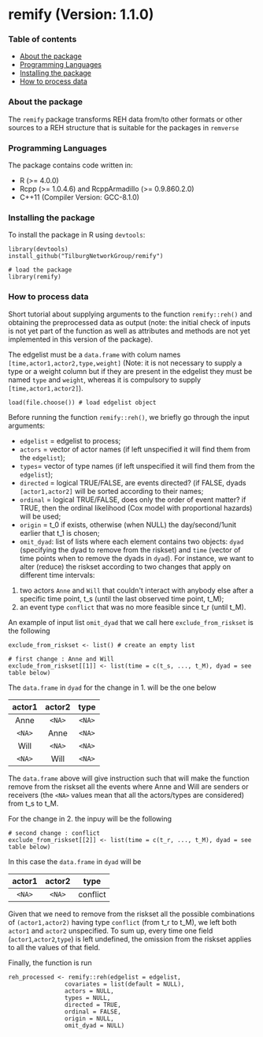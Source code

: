 # remify (Version: 1.1.0)

### Table of contents
* [About the package](#about-the-package)
* [Programming Languages](#programming-languages)
* [Installing the package](#installing-the-package)
* [How to process data](#how-to-process-data)

### About the package
The `remify` package transforms REH data from/to other formats or other sources to a REH structure that is suitable for the packages in `remverse`


### Programming Languages
The package contains code written in:
* R (>= 4.0.0)
* Rcpp (>= 1.0.4.6) and RcppArmadillo (>= 0.9.860.2.0)
* C++11 (Compiler Version: GCC-8.1.0)
	
### Installing the package
To install the package in R using `devtools`:

```
library(devtools)
install_github("TilburgNetworkGroup/remify")

# load the package
library(remify)
```

### How to process data
Short tutorial about supplying arguments to the function `remify::reh()` and obtaining the preprocessed data as output (note: the initial check of inputs is not yet part of the function as well as attributes and methods are not yet implemented in this version of the package).

The edgelist must be a `data.frame` with colum names `[time,actor1,actor2,type,weight]` (Note: it is not necessary to supply a type or a weight column but if they are present in the edgelist they must be named `type` and `weight`, whereas it is compulsory to supply `[time,actor1,actor2]`).
```
load(file.choose()) # load edgelist object
```

Before running the function `remify::reh()`, we briefly go through the input arguments:

- `edgelist` = edgelist to process;
- `actors` = vector of actor names (if left unspecified it will find them from the `edgelist`);
- `types`= vector of type names (if left unspecified it will find them from the `edgelist`);
- `directed` = logical TRUE/FALSE, are events directed? (if FALSE, dyads `[actor1,actor2]` will be sorted according to their names;
- `ordinal` = logical TRUE/FALSE, does only the order of event matter? if TRUE, then the ordinal likelihood (Cox model with proportional hazards) will be used;
- `origin` = t_0 if exists, otherwise (when NULL) the day/second/1unit earlier that t_1 is chosen;
- `omit_dyad`: list of lists where each element contains two objects: `dyad` (specifying the dyad to remove from the riskset) and `time` (vector of time points when to remove the dyads in `dyad`). For instance, we want to alter (reduce) the riskset according to two changes that apply on different time intervals:
1. two actors `Anne` and `Will` that couldn't interact with anybody else after a specific time point, t_s (until the last observed time point, t_M);
2. an event type `conflict` that was no more feasible since t_r (until t_M).

An example of input list `omit_dyad` that we call here `exclude_from_riskset` is the following 
```
exclude_from_riskset <- list() # create an empty list

# first change : Anne and Will
exclude_from_riskset[[1]] <- list(time = c(t_s, ..., t_M), dyad = see table below)
```

The `data.frame` in `dyad` for the change in 1. will be the one below

actor1|actor2|type| 
:---:|:---:|:---:|
Anne|`<NA>`|`<NA>`|
`<NA>`|Anne|`<NA>`|
Will|`<NA>`|`<NA>`|
`<NA>`|Will|`<NA>`| 

The `data.frame` above will give instruction such that will make the function remove from the riskset all the events where Anne and Will are senders or receivers (the `<NA>` values mean that all the actors/types are considered) from t_s to t_M. 

For the change in 2. the inpuy will be the following
```
# second change : conflict
exclude_from_riskset[[2]] <- list(time = c(t_r, ..., t_M), dyad = see table below)
```

In this case the `data.frame` in `dyad` will be

actor1|actor2|type| 
:---:|:---:|:---:|
`<NA>`|`<NA>`|conflict|

Given that we need to remove from the riskset all the possible combinations of `(actor1,actor2)` having type `conflict` (from t_r to t_M), we left both `actor1` and `actor2` unspecified. To sum up, every time one field (`actor1`,`actor2`,`type`) is left undefined, the omission from the riskset applies to all the values of that field.

Finally, the function is run
```
reh_processed <- remify::reh(edgelist = edgelist,
                covariates = list(default = NULL), 
                actors = NULL, 
                types = NULL,  
                directed = TRUE, 
                ordinal = FALSE, 
                origin = NULL, 
                omit_dyad = NULL) 
                
```
